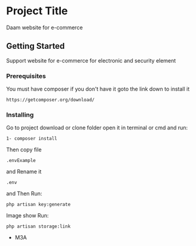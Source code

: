 # Project Title

Daam website for e-commerce

## Getting Started

Support website for e-commerce for electronic and security element

### Prerequisites

You must have composer if you don't have it goto the link down  to install it

```
https://getcomposer.org/download/
```

### Installing

Go to project download or clone folder open it in terminal or cmd and run:

```
1- composer install
```

Then copy file  
```
.envExample 
```
and Rename it 

```
.env
```
and Then Run:
```
php artisan key:generate
```

Image show Run:
```
php artisan storage:link
```

* M3A


